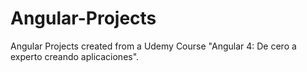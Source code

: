 # Angular-Projects
Angular Projects created from a Udemy Course "Angular 4: De cero a experto creando aplicaciones".



